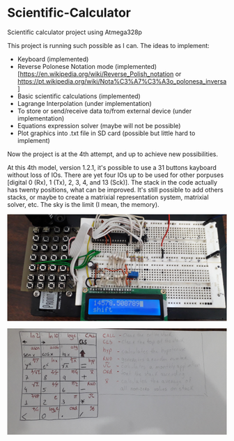 # Scientific-Calculator
Scientific calculator project using Atmega328p

This project is running such possible as I can. 
The ideas to implement:
* Keyboard (implemented)
* Reverse Polonese Notation mode (implemented) [https://en.wikipedia.org/wiki/Reverse_Polish_notation or https://pt.wikipedia.org/wiki/Nota%C3%A7%C3%A3o_polonesa_inversa]
* Basic scientific calculations (implemented)
* Lagrange Interpolation (under implementation)
* To store or send/receive data to/from external device (under implementation)
* Equations expression solver (maybe will not be possible)
* Plot graphics into .txt file in SD card (possible but little hard to implement)

Now the project is at the 4th attempt, and up to achieve new possibilities.

At this 4th model, version 1.2.1, it's possible to use a 31 buttons kayboard without loss of IOs. There are yet four IOs up to be used for other porpuses [digital 0 (Rx), 1 (Tx), 2, 3, 4, and 13 (Sck)].
The stack in the code actually has twenty positions, what can be improved.
It's still possible to add others stacks, or maybe to create a matrixial representation system, matrixial solver, etc. The sky is the limit (I mean, the memory).

![imagem2](https://github.com/PJbourne/Scientific-Calc-avr/blob/main/20220701_153534.jpg)

![imagem2](https://github.com/PJbourne/Scientific-Calc-avr/blob/main/20220701_153918.jpg)
